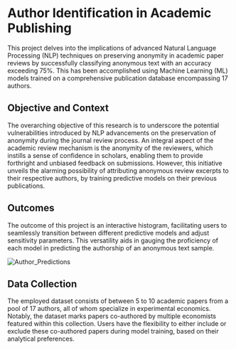 # Author Identification in Academic Publishing
This project delves into the implications of advanced Natural Language Processing (NLP) techniques on preserving anonymity in academic paper reviews by successfully classifying anonymous text with an accuracy exceeding 75%. This has been accomplished using Machine Learning (ML) models trained on a comprehensive publication database encompassing 17 authors.

## Objective and Context
The overarching objective of this research is to underscore the potential vulnerabilities introduced by NLP advancements on the preservation of anonymity during the journal review process. An integral aspect of the academic review mechanism is the anonymity of the reviewers, which instills a sense of confidence in scholars, enabling them to provide forthright and unbiased feedback on submissions. However, this initiative unveils the alarming possibility of attributing anonymous review excerpts to their respective authors, by training predictive models on their previous publications.

## Outcomes
The outcome  of this project is an interactive histogram, facilitating users to seamlessly transition between different predictive models and adjust sensitivity parameters. This versatility aids in gauging the proficiency of each model in predicting the authorship of an anonymous text sample.

![Author_Predictions](https://github.com/Howard-nolan/Author-Classifier-Project/assets/106356427/d3b1927f-787f-43eb-83ec-f22b5646f6dd)

## Data Collection
The employed dataset consists of between 5 to 10 academic papers from a pool of 17 authors, all of whom specialize in experimental economics. Notably, the dataset marks papers co-authored by multiple economists featured within this collection. Users have the flexibility to either include or exclude these co-authored papers during model training, based on their analytical preferences.
